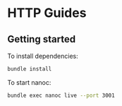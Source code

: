 # HTTP Guides

## Getting started

To install dependencies:

```bash
bundle install
```

To start nanoc:

```bash
bundle exec nanoc live --port 3001
```
